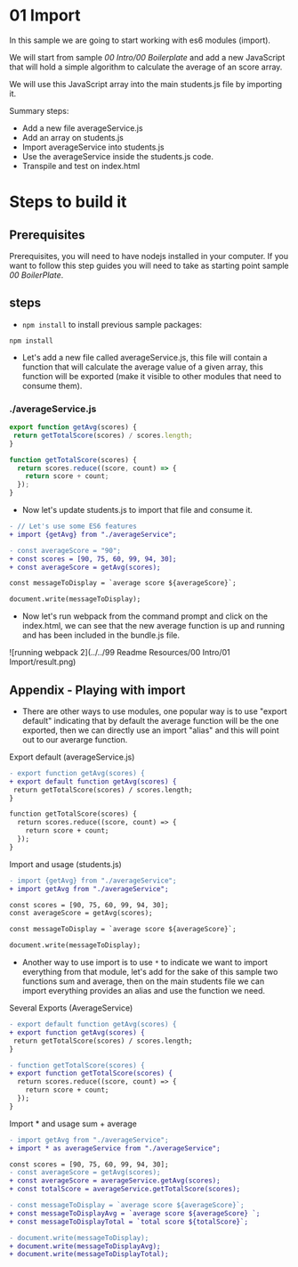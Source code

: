 # 01 Import

In this sample we are going to start working with es6 modules (import).

We will start from sample _00 Intro/00 Boilerplate_ and add a new JavaScript that will
hold a simple algorithm to calculate the average of an score array.

We will use this JavaScript array into the main students.js file by importing
it.

Summary steps:
 - Add a new file averageService.js
 - Add an array on students.js
 - Import averageService into students.js
 - Use the averageService inside the students.js code.
 - Transpile and test on index.html


# Steps to build it

## Prerequisites

Prerequisites, you will need to have nodejs installed in your computer. If you want to follow this step guides you will need to take as starting point sample _00 BoilerPlate_.

## steps

- `npm install` to install previous sample packages:

```
npm install
```

- Let's add a new file called averageService.js, this file will contain a function that will calculate the average value of a given array, this function will be exported (make it visible to other modules that need to consume them).

### ./averageService.js
```javascript
export function getAvg(scores) {
 return getTotalScore(scores) / scores.length;
}

function getTotalScore(scores) {
  return scores.reduce((score, count) => {
    return score + count;
  });
}

```

- Now let's update students.js to import that file and consume it.

```diff
- // Let's use some ES6 features
+ import {getAvg} from "./averageService";

- const averageScore = "90";
+ const scores = [90, 75, 60, 99, 94, 30];
+ const averageScore = getAvg(scores);

const messageToDisplay = `average score ${averageScore}`;

document.write(messageToDisplay);
```

- Now let's run webpack from the command prompt and click on the index.html, we
can see that the new average function is up and running and has been included in
the bundle.js file.

![running webpack 2](../../99 Readme Resources/00 Intro/01 Import/result.png)

## Appendix - Playing with import

- There are other ways to use modules, one popular way is to use "export default"
indicating that by default the average function will be the one exported, then
we can directly use an import "alias" and this will point out to our averarge function.

Export default (averageService.js)

```diff
- export function getAvg(scores) {
+ export default function getAvg(scores) {
 return getTotalScore(scores) / scores.length;
}

function getTotalScore(scores) {
  return scores.reduce((score, count) => {
    return score + count;
  });
}

```

Import and usage (students.js)

```diff
- import {getAvg} from "./averageService";
+ import getAvg from "./averageService";

const scores = [90, 75, 60, 99, 94, 30];
const averageScore = getAvg(scores);

const messageToDisplay = `average score ${averageScore}`;

document.write(messageToDisplay);
```


- Another way to use import is to use `*` to indicate we want to import everything
from that module, let's add for the sake of this sample two functions sum and average,
then on the main students file we can import everything provides an alias and use
the function we need.

Several Exports (AverageService)

```diff
- export default function getAvg(scores) {
+ export function getAvg(scores) {
 return getTotalScore(scores) / scores.length;
}

- function getTotalScore(scores) {
+ export function getTotalScore(scores) {
  return scores.reduce((score, count) => {
    return score + count;
  });
}


```

Import * and usage sum + average

```diff
- import getAvg from "./averageService";
+ import * as averageService from "./averageService";

const scores = [90, 75, 60, 99, 94, 30];
- const averageScore = getAvg(scores);
+ const averageScore = averageService.getAvg(scores);
+ const totalScore = averageService.getTotalScore(scores);

- const messageToDisplay = `average score ${averageScore}`;
+ const messageToDisplayAvg = `average score ${averageScore} `;
+ const messageToDisplayTotal = `total score ${totalScore}`;

- document.write(messageToDisplay);
+ document.write(messageToDisplayAvg);
+ document.write(messageToDisplayTotal);

```
